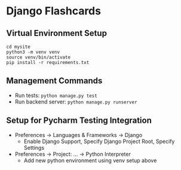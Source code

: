 # Django Flashcards

## Virtual Environment Setup

```shell
cd mysite
python3 -m venv venv
source venv/bin/activate
pip install -r requirements.txt
```

## Management Commands

* Run tests: `python manage.py test`
* Run backend server: `python manage.py runserver`

## Setup for Pycharm Testing Integration
* Preferences → Languages & Frameworks → Django
  * Enable Django Support, Specify Django Project Root, Specify Settings
* Preferences → Project: ... → Python Interpreter
  * Add new python environment using venv setup above

